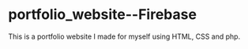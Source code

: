 # portfolio_website--Firebase

This is a portfolio website I made for myself using HTML, CSS and php.
